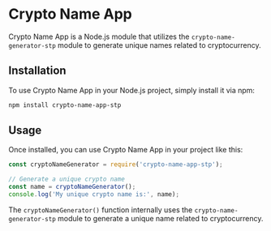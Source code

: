 # Crypto Name App

Crypto Name App is a Node.js module that utilizes the `crypto-name-generator-stp` module to generate unique names related to cryptocurrency.

## Installation

To use Crypto Name App in your Node.js project, simply install it via npm:

```bash
npm install crypto-name-app-stp
```

## Usage

Once installed, you can use Crypto Name App in your project like this:

```javascript
const cryptoNameGenerator = require('crypto-name-app-stp');

// Generate a unique crypto name
const name = cryptoNameGenerator();
console.log('My unique crypto name is:', name);
```

The `cryptoNameGenerator()` function internally uses the `crypto-name-generator-stp` module to generate a unique name related to cryptocurrency.

